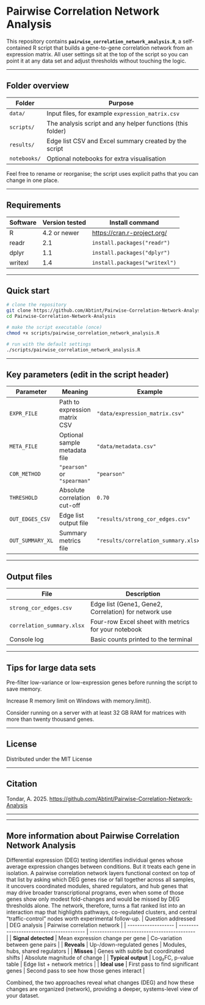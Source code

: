 # Pairwise Correlation Network Analysis



This repository contains **`pairwise_correlation_network_analysis.R`**, a self-contained R script that builds a gene-to-gene correlation network from an expression matrix. All user settings sit at the top of the script so you can point it at any data set and adjust thresholds without touching the logic.

---

## Folder overview

| Folder       | Purpose                                                     |
|--------------|-------------------------------------------------------------|
| `data/`      | Input files, for example `expression_matrix.csv`             |
| `scripts/`   | The analysis script and any helper functions (this folder)  |
| `results/`   | Edge list CSV and Excel summary created by the script       |
| `notebooks/` | Optional notebooks for extra visualisation                  |

Feel free to rename or reorganise; the script uses explicit paths that you can change in one place.

---

## Requirements

| Software | Version tested | Install command |
|----------|----------------|-----------------|
| R        | 4.2 or newer   | <https://cran.r-project.org/> |
| readr    | 2.1            | `install.packages("readr")` |
| dplyr    | 1.1            | `install.packages("dplyr")` |
| writexl  | 1.4            | `install.packages("writexl")` |


---

## Quick start

```bash
# clone the repository
git clone https://github.com/Abtint/Pairwise-Correlation-Network-Analysis.git
cd Pairwise-Correlation-Network-Analysis

# make the script executable (once)
chmod +x scripts/pairwise_correlation_network_analysis.R

# run with the default settings
./scripts/pairwise_correlation_network_analysis.R
```
---

## Key parameters (edit in the script header) 
| Parameter        | Meaning                       | Example                              |
| ---------------- | ----------------------------- | ------------------------------------ |
| `EXPR_FILE`      | Path to expression matrix CSV | `"data/expression_matrix.csv"`       |
| `META_FILE`      | Optional sample metadata file | `"data/metadata.csv"`                |
| `COR_METHOD`     | `"pearson"` or `"spearman"`   | `"pearson"`                          |
| `THRESHOLD`      | Absolute correlation cut-off  | `0.70`                               |
| `OUT_EDGES_CSV`  | Edge list output file         | `"results/strong_cor_edges.csv"`     |
| `OUT_SUMMARY_XL` | Summary metrics file          | `"results/correlation_summary.xlsx"` |

---

## Output files
| File                       | Description                                           |
| -------------------------- | ----------------------------------------------------- |
| `strong_cor_edges.csv`     | Edge list (Gene1, Gene2, Correlation) for network use |
| `correlation_summary.xlsx` | Four-row Excel sheet with metrics for your notebook   |
| Console log                | Basic counts printed to the terminal                  |

---

## Tips for large data sets
Pre-filter low-variance or low-expression genes before running the script to save memory.

Increase R memory limit on Windows with memory.limit().

Consider running on a server with at least 32 GB RAM for matrices with more than twenty thousand genes.

---

## License
Distributed under the MIT License 

---

## Citation
Tondar, A. 2025. https://github.com/Abtint/Pairwise-Correlation-Network-Analysis

------------------------------------------------------------------------------------------------------------
------------------------------------------------------------------------------------------------------------
## More information about Pairwise Correlation Network Analysis
Differential expression (DEG) testing identifies individual genes whose average expression changes between conditions. But it treats each gene in isolation. A pairwise correlation network layers functional context on top of that list by asking which DEG genes rise or fall together across all samples, it uncovers coordinated modules, shared regulators, and hub genes that may drive broader transcriptional programs, even when some of those genes show only modest fold-changes and would be missed by DEG thresholds alone. The network, therefore, turns a flat ranked list into an interaction map that highlights pathways, co-regulated clusters, and central “traffic-control” nodes worth experimental follow-up.
| Question addressed  | DEG analysis                             | Pairwise correlation network                |
| ------------------- | ---------------------------------------- | ------------------------------------------- |
| **Signal detected** | Mean expression change per gene          | Co-variation between gene pairs             |
| **Reveals**         | Up-/down-regulated genes                 | Modules, hubs, shared regulators            |
| **Misses**          | Genes with subtle but coordinated shifts | Absolute magnitude of change                |
| **Typical output**  | Log₂FC, p-value table                    | Edge list + network metrics                 |
| **Ideal use**       | First pass to find significant genes     | Second pass to see how those genes interact |

Combined, the two approaches reveal what changes (DEG) and how these changes are organized (network), providing a deeper, systems-level view of your dataset.





